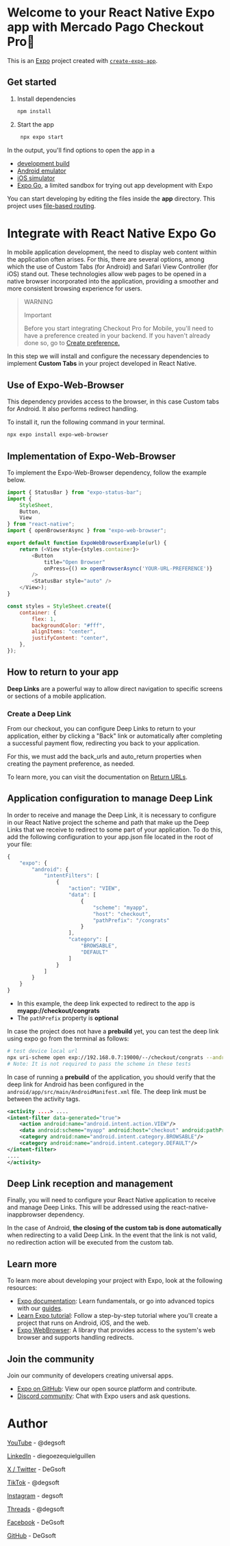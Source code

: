 # Welcome to your React Native Expo app with Mercado Pago Checkout Pro👋

This is an [Expo](https://expo.dev) project created with [`create-expo-app`](https://www.npmjs.com/package/create-expo-app).

## Get started

1. Install dependencies

   ```bash
   npm install
   ```

2. Start the app

   ```bash
    npx expo start
   ```

In the output, you'll find options to open the app in a

- [development build](https://docs.expo.dev/develop/development-builds/introduction/)
- [Android emulator](https://docs.expo.dev/workflow/android-studio-emulator/)
- [iOS simulator](https://docs.expo.dev/workflow/ios-simulator/)
- [Expo Go](https://expo.dev/go), a limited sandbox for trying out app development with Expo

You can start developing by editing the files inside the **app** directory. This project uses [file-based routing](https://docs.expo.dev/router/introduction).

# Integrate with React Native Expo Go

In mobile application development, the need to display web content within the application often arises. For this, there are several options, among which the use of Custom Tabs (for Android) and Safari View Controller (for iOS) stand out. These technologies allow web pages to be opened in a native browser incorporated into the application, providing a smoother and more consistent browsing experience for users.

> WARNING
>
> Important
>
> Before you start integrating Checkout Pro for Mobile, you'll need to have a preference created in your backend. If you haven't already done so, go to [Create preference.](https://www.mercadopago.com.ar/developers/en/docs/checkout-pro/integrate-preferences)

In this step we will install and configure the necessary dependencies to implement **Custom Tabs** in your project developed in React Native. 

## Use of Expo-Web-Browser

This dependency provides access to the browser, in this case Custom tabs for Android. It also performs redirect handling.

To install it, run the following command in your terminal.

```bash
npx expo install expo-web-browser
```

## Implementation of Expo-Web-Browser

To implement the Expo-Web-Browser dependency, follow the example below.

```JavaScript
import { StatusBar } from "expo-status-bar";
import {
    StyleSheet,
    Button,
    View
} from "react-native";
import { openBrowserAsync } from "expo-web-browser";

export default function ExpoWebBrowserExample(url) {
    return (<View style={styles.container}>
        <Button
            title="Open Browser"
            onPress={() => openBrowserAsync('YOUR-URL-PREFERENCE')}
        />
        <StatusBar style="auto" />
    </View>);
}

const styles = StyleSheet.create({
    container: {
        flex: 1,
        backgroundColor: "#fff",
        alignItems: "center",
        justifyContent: "center",
    },
});
```

## How to return to your app

**Deep Links** are a powerful way to allow direct navigation to specific screens or sections of a mobile application.

### Create a Deep Link

From our checkout, you can configure Deep Links to return to your application, either by clicking a "Back" link or automatically after completing a successful payment flow, redirecting you back to your application.

For this, we must add the back_urls and auto_return properties when creating the payment preference, as needed.

To learn more, you can visit the documentation on [Return URLs](https://www.mercadopago.com.ar/developers/es/docs/checkout-pro/checkout-customization/user-interface/redirection).

## Application configuration to manage Deep Link 

In order to receive and manage the Deep Link, it is necessary to configure in our React Native project the scheme and path that make up the Deep Links that we receive to redirect to some part of your application.
To do this, add the following configuration to your app.json file located in the root of your file:

```JavaScript
{
    "expo": {
        "android": {
            "intentFilters": [
                {
                    "action": "VIEW",
                    "data": [
                        {
                            "scheme": "myapp",
                            "host": "checkout",
                            "pathPrefix": "/congrats"
                        }
                    ],
                    "category": [
                        "BROWSABLE",
                        "DEFAULT"
                    ]
                }
            ]
        }
    }
}
```

* In this example, the deep link expected to redirect to the app is **myapp://checkout/congrats**
* The `pathPrefix` property is **optional**

In case the project does not have a **prebuild** yet, you can test the deep link using expo go from the terminal as follows:

``` bash
# test device local url
npx uri-scheme open exp://192.168.0.7:19000/--/checkout/congrats --android
# Note: It is not required to pass the scheme in these tests
```

In case of running a **prebuild** of the application, you should verify that the deep link for Android has been configured in the `android/app/src/main/AndroidManifest.xml` file. The deep link must be between the activity tags.

```AndroidManifest.xml
<activity ....> ....
<intent-filter data-generated="true">
    <action android:name="android.intent.action.VIEW"/>
    <data android:scheme="myapp" android:host="checkout" android:pathPrefix="/congrats"/> 
    <category android:name="android.intent.category.BROWSABLE"/>
    <category android:name="android.intent.category.DEFAULT"/> 
</intent-filter>
....
</activity>

```

## Deep Link reception and management

Finally, you will need to configure your React Native application to receive and manage Deep Links. This will be addressed using the react-native-inappbrowser dependency.

In the case of Android, **the closing of the custom tab is done automatically** when redirecting to a valid Deep Link. In the event that the link is not valid, no redirection action will be executed from the custom tab.

## Learn more

To learn more about developing your project with Expo, look at the following resources:

- [Expo documentation](https://docs.expo.dev/): Learn fundamentals, or go into advanced topics with our [guides](https://docs.expo.dev/guides).
- [Learn Expo tutorial](https://docs.expo.dev/tutorial/introduction/): Follow a step-by-step tutorial where you'll create a project that runs on Android, iOS, and the web.
- [Expo WebBrowser](https://docs.expo.dev/versions/v52.0.0/sdk/webbrowser/): A library that provides access to the system's web browser and supports handling redirects.

## Join the community

Join our community of developers creating universal apps.

- [Expo on GitHub](https://github.com/expo/expo): View our open source platform and contribute.
- [Discord community](https://chat.expo.dev): Chat with Expo users and ask questions.

# Author

[YouTube](https://www.youtube.com/@degsoft)	- @degsoft

[LinkedIn](https://www.linkedin.com/in/diegoezequielguillen) - diegoezequielguillen

[X / Twitter](https://twitter.com/DeGsoft) - DeGsoft

[TikTok](https://www.tiktok.com/@degsoft) - @degsoft

[Instagram](https://www.instagram.com/degsoft) - degsoft

[Threads](https://www.threads.net/@degsoft) - @degsoft

[Facebook](https://www.facebook.com/people/DeGsoft/100093663153838) - DeGsoft

[GitHub](https://github.com/DeGsoft) - DeGsoft
